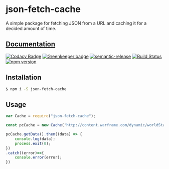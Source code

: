 # json-fetch-cache

A simple package for fetching JSON from a URL and caching it for a decided amount of time.

## [Documentation](http://matej.voboril.org/json-fetch-cache)

[![Codacy Badge](https://api.codacy.com/project/badge/Grade/d58ad0ff883b423aa8d6014931362032)](https://www.codacy.com/app/aliasfalse/json-fetch-cache?utm_source=github.com&amp;utm_medium=referral&amp;utm_content=aliasfalse/json-fetch-cache&amp;utm_campaign=Badge_Grade) [![Greenkeeper badge](https://badges.greenkeeper.io/TobiTenno/json-fetch-cache.svg)](https://greenkeeper.io/)
[![semantic-release](https://img.shields.io/badge/%20%20%F0%9F%93%A6%F0%9F%9A%80-semantic--release-e10079.svg)](https://github.com/semantic-release/semantic-release)
[![Build Status](https://travis-ci.com/TobiTenno/json-fetch-cache.svg?branch=master)](https://travis-ci.com/TobiTenno/json-fetch-cache)
[![npm version](https://badge.fury.io/js/json-fetch-cache.svg)](https://badge.fury.io/js/json-fetch-cache)

## Installation
```bash
$ npm i -S json-fetch-cache
```

## Usage
```js
var Cache = require("json-fetch-cache");

const pcCache = new Cache('http://content.warframe.com/dynamic/worldState.php', 10000);

pcCache.getData().then((data) => {
    console.log(data);
    process.exit(0);
})
.catch((error)=>{
    console.error(error);
})
```
